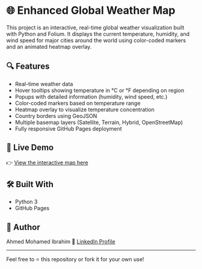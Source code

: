 # 🌐 Enhanced Global Weather Map

This project is an interactive, real-time global weather visualization built with Python and Folium. It displays the current temperature, humidity, and wind speed for major cities around the world using color-coded markers and an animated heatmap overlay.

## 🔍 Features

- Real-time weather data 
- Hover tooltips showing temperature in °C or °F depending on region
- Popups with detailed information (humidity, wind speed, etc.)
- Color-coded markers based on temperature range
- Heatmap overlay to visualize temperature concentration
- Country borders using GeoJSON
- Multiple basemap layers (Satellite, Terrain, Hybrid, OpenStreetMap)
- Fully responsive GitHub Pages deployment

## 🚀 Live Demo

👉 [View the interactive map here](https://ahmedibrahimno1.github.io/weather-map/enhanced_global_weather_map.html)

## 🛠️ Built With

- Python 3
- GitHub Pages

## 👤 Author

Ahmed Mohamed Ibrahim 
🔗 [LinkedIn Profile](https://www.linkedin.com/in/ahmedibrahimno1/)

---

Feel free to ⭐ this repository or fork it for your own use!
